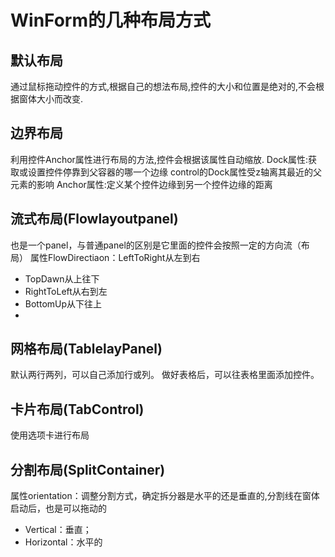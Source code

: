 # WinForm的几种布局方式

## 默认布局

通过鼠标拖动控件的方式,根据自己的想法布局,控件的大小和位置是绝对的,不会根据窗体大小而改变.

## 边界布局

利用控件Anchor属性进行布局的方法,控件会根据该属性自动缩放.
Dock属性:获取或设置控件停靠到父容器的哪一个边缘
control的Dock属性受z轴离其最近的父元素的影响
Anchor属性:定义某个控件边缘到另一个控件边缘的距离

## 流式布局(Flowlayoutpanel)

也是一个panel，与普通panel的区别是它里面的控件会按照一定的方向流（布局）
属性FlowDirectiaon：LeftToRight从左到右

* TopDawn从上往下
* RightToLeft从右到左
* BottomUp从下往上
* 
## 网格布局(TablelayPanel)

默认两行两列，可以自己添加行或列。
做好表格后，可以往表格里面添加控件。

## 卡片布局(TabControl)

使用选项卡进行布局

## 分割布局(SplitContainer)

属性orientation：调整分割方式，确定拆分器是水平的还是垂直的,分割线在窗体启动后，也是可以拖动的

* Vertical：垂直；
* Horizontal：水平的